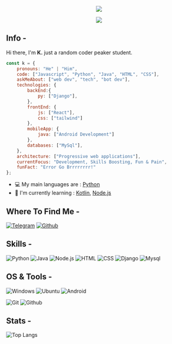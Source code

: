 <p align="center">
    <img src="https://i.giphy.com/media/v1.Y2lkPTc5MGI3NjExbmo3aWVtb2hybnZ2YzdwOWo4azVmY3plcjl2NXBycnp6d3Z5c3VhNiZlcD12MV9pbnRlcm5hbF9naWZfYnlfaWQmY3Q9Zw/7uDtQm2jKdS0VGLg46/giphy.gif"/>
</p>

<p align="center">
   <a href="https://discord.com/users/1071939662664433694">
      <img src="https://lanyard.cnrad.dev/api/1071939662664433694?theme=dark&animated=true" />
   </a>
</p>

## Info -

Hi there, I'm **K.** just a random coder peaker student.

```javascript
const k = {
    pronouns: "He" | "Him",
    code: ["Javascript", "Python", "Java", "HTML", "CSS"],
    askMeAbout: ["web dev", "tech", "bot dev"],
    technologies: {
        backEnd:{
            py: ["Django"],
        },
        frontEnd: {
            js: ["React"],
            css: ["tailwind"]
        },
        mobileApp: {
            java: ["Android Development"]
        },
        databases: ["MySql"],
    },
    architecture: ["Progressive web applications"],
    currentFocus: "Development, Skills Boosting, Fun & Pain",
    funFact: "Error Go Brrrrrrrr!"
};
```

- :computer: My main languages are : [Python](https://www.python.org)
- :school: I'm currently learning : [Kotlin](https://kotlinlang.org),  [Node.js](https://nodejs.org/en/)

## Where To Find Me -
[![Telegram](https://img.shields.io/badge/Telegram-2CA5E0?style=for-the-badge&logo=telegram&logoColor=white)](https://t.me/kyllkei) [![Github](https://img.shields.io/badge/-Github-181717?style=for-the-badge&logo=Github&logoColor=white)](https://github.com/jdotorg)

## Skills -

![Python](https://img.shields.io/badge/Python-14354C?style=for-the-badge&logo=python&logoColor=white)
![Java](https://img.shields.io/badge/Java-ED8B00?style=for-the-badge&logo=java&logoColor=white)
![Node.js](https://img.shields.io/badge/Node.js-43853D?style=for-the-badge&logo=node.js&logoColor=white)
![HTML](https://img.shields.io/badge/HTML5-E34F26?style=for-the-badge&logo=html5&logoColor=white)
![CSS](https://img.shields.io/badge/CSS3-1572B6?style=for-the-badge&logo=css3&logoColor=white)
![Django](https://img.shields.io/badge/Django-092E20?style=for-the-badge&logo=django&logoColor=white)
![Mysql](https://img.shields.io/badge/MySQL-00000F?style=for-the-badge&logo=mysql&logoColor=white)

## OS & Tools -

![Windows](https://img.shields.io/badge/Windows-0078D6?style=for-the-badge&logo=windows&logoColor=white)
![Ubuntu](https://img.shields.io/badge/Ubuntu-E95420?style=for-the-badge&logo=ubuntu&logoColor=white)
![Android](https://img.shields.io/badge/Android-3DDC84?style=for-the-badge&logo=android&logoColor=white)

![Git](https://img.shields.io/badge/-Git-F05032?logo=Git&style=for-the-badge&logoColor=white)
![Github](https://img.shields.io/badge/-Github-181717?logo=Github&style=for-the-badge&logoColor=white)

## Stats -

![Top Langs](https://github-readme-stats.vercel.app/api/top-langs/?username=jdotorg&layout=compact)

